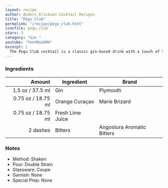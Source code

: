 ```yaml
---
layout: recipe
author: Anders Erickson Cocktail Recipes
title: "Pegu Club"
permalink: "/recipe/pegu_club.html"
iconfile: pegu_club
stars: 3
category: "Gin "
youtube: "YenVNoabM4"
excerpt: |
  The Pegu Club cocktail is a classic gin-based drink with a touch of tropical flair. It was originally created at the Pegu Club in Burma and has since become a popular cocktail around the world.
---
```


### Ingredients

| Amount  | Ingredient               | Brand |
| -------: | ---------------- | -------------------------- |
|   1.5 oz / 37.5 ml | Gin              | Plymouth                   |
|  0.75 oz / 18.75 ml | Orange Curaçao   | Marie Brizard              |
|  0.75 oz / 18.75 ml | Fresh Lime Juice |                            |
| 2 dashes | Bitters          | Angostura Aromatic Bitters |

### Notes

- Method: Shaken
- Pour: Double Strain
- Glassware: Coupe
- Garnish: None
- Special Prep: None
